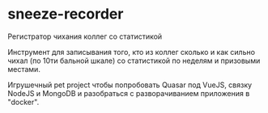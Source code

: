 # sneeze-recorder
Регистратор чихания коллег со статистикой

Инструмент для записывания того, кто из коллег сколько и как сильно чихал (по 10ти бальной шкале) со статистикой по неделям и призовыми местами.

Игрушечный pet project чтобы попробовать Quasar под VueJS, связку NodeJS и MongoDB и разобраться с разворачиванием приложения в "docker".
